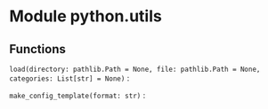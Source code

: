 Module python.utils
===================

Functions
---------

    
`load(directory: pathlib.Path = None, file: pathlib.Path = None, categories: List[str] = None)`
:   

    
`make_config_template(format: str)`
: